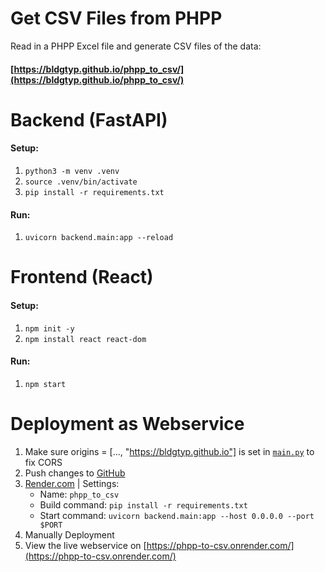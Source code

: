# Get CSV Files from PHPP 
 Read in a PHPP Excel file and generate CSV files of the data:


 #### [https://bldgtyp.github.io/phpp_to_csv/](https://bldgtyp.github.io/phpp_to_csv/)

# Backend (FastAPI)
#### Setup:
1. `python3 -m venv .venv`
1. `source .venv/bin/activate`
1. `pip install -r requirements.txt`
#### Run:
1. `uvicorn backend.main:app --reload`


# Frontend (React)
#### Setup:
1. `npm init -y`
1. `npm install react react-dom`
#### Run:
1. `npm start`


# Deployment as Webservice
1. Make sure origins = [..., "https://bldgtyp.github.io"] is set in [`main.py`](https://github.com/bldgtyp/phpp_to_csv/blob/main/backend/main.py) to fix CORS
1. Push changes to [GitHub](https://github.com/bldgtyp/phpp_to_csv)
1. [Render.com](https://render.com/) | Settings:
    - Name: `phpp_to_csv`
    - Build command: `pip install -r requirements.txt`
    - Start command: `uvicorn backend.main:app --host 0.0.0.0 --port $PORT`
1. Manually Deployment
1. View the live webservice on [https://phpp-to-csv.onrender.com/](https://phpp-to-csv.onrender.com/)
